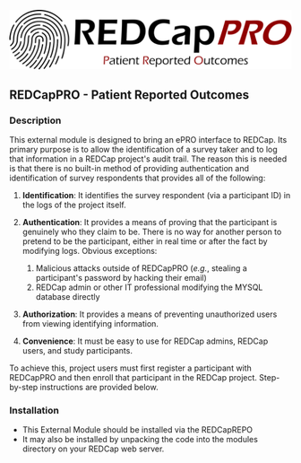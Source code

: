 ![REDCapPRO](./images/RCPro_Logo.svg)

## REDCapPRO - Patient Reported Outcomes

### Description
This external module is designed to bring an ePRO interface to REDCap. Its primary purpose is to allow the identification of a survey taker and to log that information in a REDCap project's audit trail. The reason this is needed is that there is no built-in method of providing authentication and identification of survey respondents that provides all of the following:
1. **Identification**: It identifies the survey respondent (via a participant ID) in the logs of the project itself. 
2. **Authentication**: It provides a means of proving that the participant is genuinely who they claim to be. There is no way for another person to pretend to be the participant, either in real time or after the fact by modifying logs. Obvious exceptions:

    1. Malicious attacks outside of REDCapPRO (*e.g.*, stealing a participant's password by hacking their email) 
    2. REDCap admin or other IT professional modifying the MYSQL database directly

3. **Authorization**: It provides a means of preventing unauthorized users from viewing identifying information.
4. **Convenience**: It must be easy to use for REDCap admins, REDCap users, and study participants.


To achieve this, project users must first register a participant with REDCapPRO and then enroll that participant in the REDCap project. Step-by-step instructions are provided below.



### Installation
* This External Module should be installed via the REDCapREPO
* It may also be installed by unpacking the code into the modules directory on your REDCap web server.

###